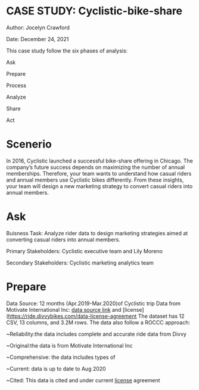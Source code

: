 # CASE STUDY: Cyclistic-bike-share

Author: Jocelyn Crawford

Date: December 24, 2021

This case study follow the six phases of analysis:

Ask

Prepare

Process

Analyze

Share 
 
 Act




# Scenerio
In 2016, Cyclistic launched a successful bike-share offering in Chicago. The company’s future success depends on maximizing the number of annual memberships. Therefore, your team wants to understand how casual riders and annual members use Cyclistic bikes differently. From these insights, your team will design a new marketing strategy to convert casual riders into annual members.

# Ask

Buisness Task: Analyze rider data to design marketing strategies aimed at converting casual riders into annual members.

Primary Stakeholders: Cyclistic executive team and Lily Moreno

Secondary Stakeholders: Cyclistic marketing analytics team

# Prepare
Data Source: 12 months (Apr.2019-Mar.2020)of Cyclistic trip Data from Motivate International Inc: [data source link](https://divvy-tripdata.s3.amazonaws.com/index.html) and [license](https://ride.divvybikes.com/data-license-agreement
The dataset has 12 CSV, 13 columns, and 3.2M rows. The data also follow a ROCCC approach:

~Reliability:the data includes complete and accurate ride data from Divvy

~Original:the data is from Motivate International Inc

~Comprehensive: the data includes types of 

~Current: data is up to date to Aug 2020

~Cited: This data is cited and under current [license](https://ride.divvybikes.com/data-license-agreement) agreement 

 


